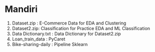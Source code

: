 # Mandiri
1. Dataset.zip : E-Commerce Data for EDA and Clustering
2. Dataset2.zip: Classification for Practice EDA and ML Classification
3. Data Dictionary.txt : Data Dictionary for Dataset2.zip
4. Loan_train_data : PyCaret
5. Bike-sharing-daily : Pipeline Sklearn
